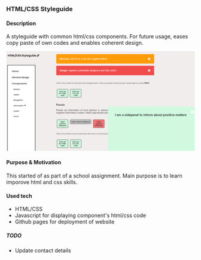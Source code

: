 ### HTML/CSS Styleguide

#### Description 
A styleguide with common html/css components. For future usage, eases copy paste of own codes and enables coherent design. 

<img src="https://github.com/osho81/htmlcss-styleguide/blob/main/images/pic-of-styleguide.png" alt="Pic from the game" width="600"/>

#### Purpose & Motivation
This started of as part of a school assignment. 
Main purpose is to learn imporove html and css skills. 

#### Used tech
- HTML/CSS
- Javascript for displaying component's html/css code 
- Github pages for deployment of website

##### TODO
- Update contact details
